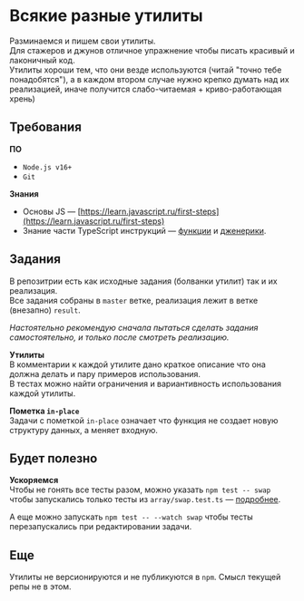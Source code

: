 # Всякие разные утилиты

Разминаемся и пишем свои утилиты.\
Для стажеров и джунов отличное упражнение чтобы писать красивый и лаконичный код.\
Утилиты хороши тем, что они везде используются (читай "точно тебе понадобятся"), а в каждом втором случае нужно крепко думать над их реализацией, иначе получится слабо-читаемая + криво-работающая хрень)

## Требования

**ПО**

-   `Node.js v16+`
-   `Git`

**Знания**

-   Основы JS — [https://learn.javascript.ru/first-steps](https://learn.javascript.ru/first-steps)
-   Знание части TypeScript инструкций — [функции](https://www.typescriptlang.org/docs/handbook/2/functions.html) и [дженерики](https://www.typescriptlang.org/docs/handbook/2/generics.html).

## Задания

В репозитрии есть как исходные задания (болванки утилит) так и их реализация.\
Все задания собраны в `master` ветке, реализация лежит в ветке (внезапно) `result`.

_Настоятельно рекомендую сначала пытаться сделать задания самостоятельно, и только после смотреть реализацию._

**Утилиты**\
В комментарии к каждой утилите дано краткое описание что она должна делать и пару примеров использования.\
В тестах можно найти ограничения и вариантивность использования каждой утилиты.

**Пометка `in-place`**\
Задачи с пометкой `in-place` означает что функция не создает новую структуру данных, а меняет входную.

## Будет полезно

**Ускоряемся**\
Чтобы не гонять все тесты разом, можно указать `npm test -- swap` чтобы запускались только тесты из `array/swap.test.ts` — [подробнее](https://jestjs.io/docs/cli#jest-regexfortestfiles).

А еще можно запускать `npm test -- --watch swap` чтобы тесты перезапускались при редактировании задачи.

## Еще

Утилиты не версионируются и не публикуются в `npm`. Смысл текущей репы не в этом.
